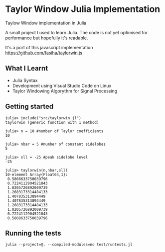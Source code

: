 # Taylor Window Julia Implementation

Taylow Window implementation in Julia

A small project I used to learn Julia. The code is not yet optimised for performance but hopefully it's readable. 

It's a port of this javascript implementation https://github.com/fasiha/taylorwin.js

## What I Learnt

* Julia Syntax
* Development using Visual Studio Code on Linux
* Taylor Windowing Algorythm for Signal Processing


## Getting started

```
julia> include("src/taylorwin.jl")
taylorwin (generic function with 1 method)

julia> n = 10 #number of Taylor coefficients
10

julia> nbar = 5 #number of constant sidelobes
5

julia> sll = -25 #peak sidelobe level
-25

julia> taylorwin(n,nbar,sll)
10-element Array{Float64,1}:
 0.5808633750039796
 0.7224112904521843
 1.0205726892009739
 1.2683173314484133
 1.407835313894449 
 1.407835313894449 
 1.2683173314484133
 1.0205726892009739
 0.7224112904521843
 0.5808633750039796

```

## Running the tests

```
julia --project=@. --compiled-modules=no test/runtests.jl
```



